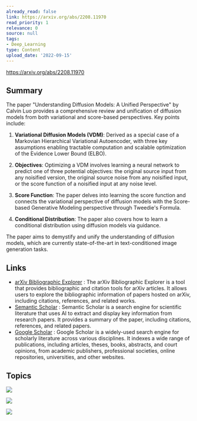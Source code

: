```yaml
---
already_read: false
link: https://arxiv.org/abs/2208.11970
read_priority: 1
relevance: 0
source: null
tags:
- Deep_Learning
type: Content
upload_date: '2022-09-15'
---
```


https://arxiv.org/abs/2208.11970
## Summary

The paper "Understanding Diffusion Models: A Unified Perspective" by Calvin Luo provides a comprehensive review and unification of diffusion models from both variational and score-based perspectives. Key points include:

1. **Variational Diffusion Models (VDM)**: Derived as a special case of a Markovian Hierarchical Variational Autoencoder, with three key assumptions enabling tractable computation and scalable optimization of the Evidence Lower Bound (ELBO).

2. **Objectives**: Optimizing a VDM involves learning a neural network to predict one of three potential objectives: the original source input from any noisified version, the original source noise from any noisified input, or the score function of a noisified input at any noise level.

3. **Score Function**: The paper delves into learning the score function and connects the variational perspective of diffusion models with the Score-based Generative Modeling perspective through Tweedie's Formula.

4. **Conditional Distribution**: The paper also covers how to learn a conditional distribution using diffusion models via guidance.

The paper aims to demystify and unify the understanding of diffusion models, which are currently state-of-the-art in text-conditioned image generation tasks.
## Links

- [arXiv Bibliographic Explorer](https://info.arxiv.org/labs/showcase.html#arxiv-bibliographic-explorer) : The arXiv Bibliographic Explorer is a tool that provides bibliographic and citation tools for arXiv articles. It allows users to explore the bibliographic information of papers hosted on arXiv, including citations, references, and related works.
- [Semantic Scholar](https://api.semanticscholar.org/arXiv:2208.11970) : Semantic Scholar is a search engine for scientific literature that uses AI to extract and display key information from research papers. It provides a summary of the paper, including citations, references, and related papers.
- [Google Scholar](https://scholar.google.com/scholar_lookup?arxiv_id=2208.11970) : Google Scholar is a widely-used search engine for scholarly literature across various disciplines. It indexes a wide range of publications, including articles, theses, books, abstracts, and court opinions, from academic publishers, professional societies, online repositories, universities, and other websites.

## Topics

![](topics/Model/Variational%20Diffusion%20Models%20VDM)

![](topics/Concept/Score%20based%20Generative%20Modeling)

![](topics/Concept/Diffusion%20Models)